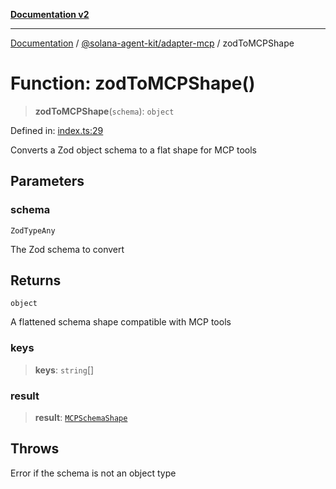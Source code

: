 [**Documentation v2**](../../../README.md)

***

[Documentation](../../../README.md) / [@solana-agent-kit/adapter-mcp](../README.md) / zodToMCPShape

# Function: zodToMCPShape()

> **zodToMCPShape**(`schema`): `object`

Defined in: [index.ts:29](https://github.com/scriptscrypt/solana-agent-kit/blob/8d48a57968ef71c6851a44a8efa685e80e815610/packages/adapter-mcp/src/index.ts#L29)

Converts a Zod object schema to a flat shape for MCP tools

## Parameters

### schema

`ZodTypeAny`

The Zod schema to convert

## Returns

`object`

A flattened schema shape compatible with MCP tools

### keys

> **keys**: `string`[]

### result

> **result**: [`MCPSchemaShape`](../type-aliases/MCPSchemaShape.md)

## Throws

Error if the schema is not an object type
